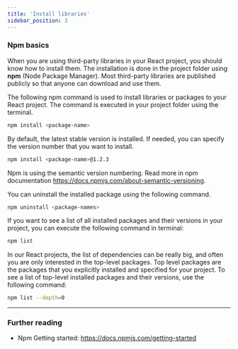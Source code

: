 ```yaml
---
title: 'Install libraries'
sidebar_position: 3
---
```

### Npm basics
When you are using third-party libraries in your React project, you should know how to install them. The installation is done in the project folder using **npm** (Node Package Manager). Most third-party libraries are published publicly so that anyone can download and use them.

The following npm command is used to install libraries or packages to your React project. The command is executed in your project folder using the terminal.
```bash
npm install <package-name>
```
By default, the latest stable version is installed. If needed, you can specify the version number that you want to install.
```bash
npm install <package-name>@1.2.3
```
Npm is using the semantic version numbering. Read more in npm documentation https://docs.npmjs.com/about-semantic-versioning.

You can uninstall the installed package using the following command.
```bash
npm uninstall <package-names>
```
If you want to see a list of all installed packages and their versions in your project, you can execute the following command in terminal:
```bash
npm list
```
In our React projects, the list of dependencies can be really big, and often you are only interested in the top-level packages.  Top level packages are the packages that you explicitly installed and specified for your project. To see a list of top-level installed packages and their versions, use the following command:
```bash
npm list --depth=0
```
---
### Further reading
- Npm Getting started:  https://docs.npmjs.com/getting-started
